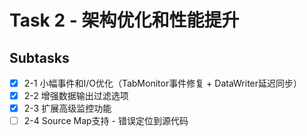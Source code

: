 # Task 2 - 架构优化和性能提升

## Subtasks
- [x] 2-1 小幅事件和I/O优化（TabMonitor事件修复 + DataWriter延迟同步）
- [x] 2-2 增强数据输出过滤选项
- [x] 2-3 扩展高级监控功能
- [ ] 2-4 Source Map支持 - 错误定位到源代码
